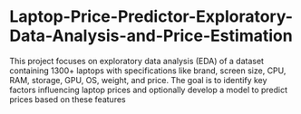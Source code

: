# Laptop-Price-Predictor-Exploratory-Data-Analysis-and-Price-Estimation
This project focuses on exploratory data analysis (EDA) of a dataset containing 1300+ laptops with specifications like brand, screen size, CPU, RAM, storage, GPU, OS, weight, and price. The goal is to identify key factors influencing laptop prices and optionally develop a model to predict prices based on these features
